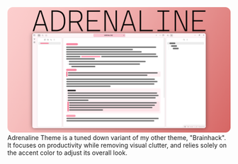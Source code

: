 ![](/images/adrenaline_thumbnail_fhd.png)
Adrenaline Theme is a tuned down variant of my other theme, "Brainhack". It focuses on productivity while removing visual clutter, and relies solely on the accent color to adjust its overall look.
